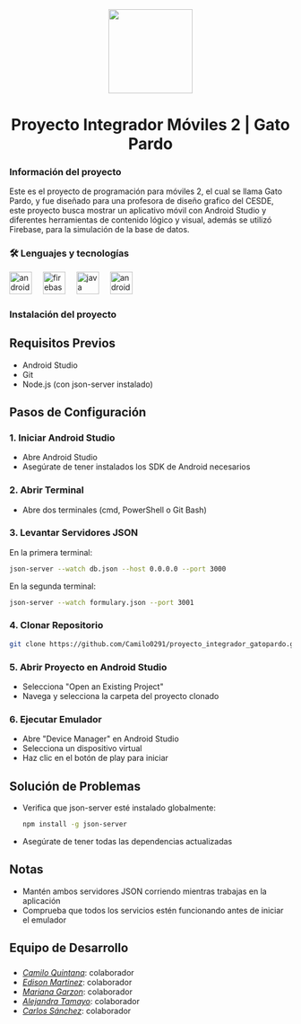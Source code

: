 


<div align="center">
  <img height="150" src="https://firebasestorage.googleapis.com/v0/b/imagenes-dd8e6.appspot.com/o/logito-gato-pardo-11.png?alt=media&token=169d0c0f-d4c7-4b74-b287-41b7afa11d8e"  />
</div>

<h1 align="center">Proyecto Integrador Móviles 2 | Gato Pardo</h1>

<h3 align="left">Información del proyecto</h3>

<p align="left">Este es el proyecto de programación para móviles 2, el cual se llama Gato Pardo, y fue diseñado para una profesora de diseño grafico del CESDE,  este proyecto busca mostrar un aplicativo  móvil con Android Studio y diferentes herramientas de contenido lógico y visual, además se utilizó Firebase, para la simulación de la base de datos.</p>

<h3 align="left">🛠 Lenguajes y tecnologías</h3>

<div align="left">
  <img src="https://cdn.jsdelivr.net/gh/devicons/devicon/icons/android/android-original.svg" height="40" alt="android logo"  />
  <img width="12" />
  <img src="https://cdn.jsdelivr.net/gh/devicons/devicon/icons/firebase/firebase-plain.svg" height="40" alt="firebase logo"  />
  <img width="12" />
  <img src="https://cdn.jsdelivr.net/gh/devicons/devicon/icons/java/java-original.svg" height="40" alt="java logo"  />
  <img width="12" />
  <img src="https://cdn.jsdelivr.net/gh/devicons/devicon/icons/androidstudio/androidstudio-original.svg" height="40" alt="androidstudio logo"  />
</div>

<h3 align="left">Instalación del proyecto</h3>

<p align="left">

## Requisitos Previos
- Android Studio
- Git
- Node.js (con json-server instalado)

## Pasos de Configuración

### 1. Iniciar Android Studio
- Abre Android Studio
- Asegúrate de tener instalados los SDK de Android necesarios

### 2. Abrir Terminal
- Abre dos terminales (cmd, PowerShell o Git Bash)

### 3. Levantar Servidores JSON
En la primera terminal:
```bash
json-server --watch db.json --host 0.0.0.0 --port 3000
```

En la segunda terminal:
```bash
json-server --watch formulary.json --port 3001
```

### 4. Clonar Repositorio
```bash
git clone https://github.com/Camilo0291/proyecto_integrador_gatopardo.git
```

### 5. Abrir Proyecto en Android Studio
- Selecciona "Open an Existing Project"
- Navega y selecciona la carpeta del proyecto clonado

### 6. Ejecutar Emulador
- Abre "Device Manager" en Android Studio
- Selecciona un dispositivo virtual
- Haz clic en el botón de play para iniciar

## Solución de Problemas
- Verifica que json-server esté instalado globalmente:
  ```bash
  npm install -g json-server
  ```
- Asegúrate de tener todas las dependencias actualizadas

## Notas
- Mantén ambos servidores JSON corriendo mientras trabajas en la aplicación
- Comprueba que todos los servicios estén funcionando antes de iniciar el emulador

<h2 align="left">Equipo de Desarrollo</h2>

###
* *[Camilo Quintana](https://github.com/Camilo0291)*: colaborador
* *[Edison Martinez](https://github.com/Edisonmo30)*: colaborador
* *[Mariana Garzon](https://github.com/marigarzon)*: colaborador
* *[Alejandra Tamayo](https://github.com/thaleja)*: colaborador
* *[Carlos Sánchez](https://github.com/CASanchezc5)*: colaborador
###

</p>

